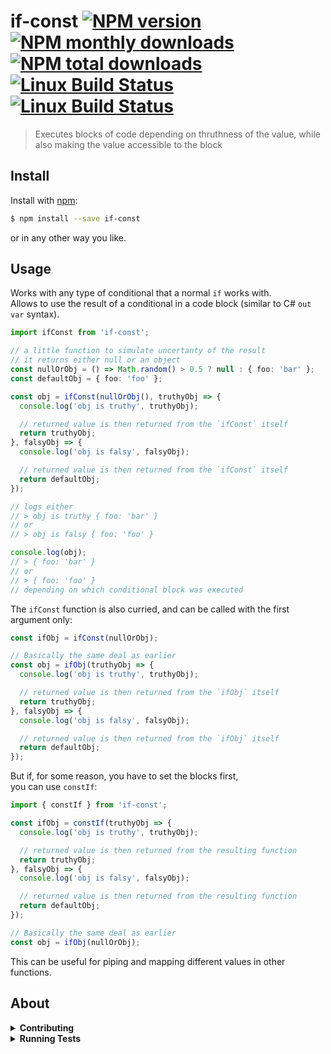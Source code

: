 # if-const [![NPM version](https://img.shields.io/npm/v/if-const.svg?style=flat-square)](https://www.npmjs.com/package/if-const) [![NPM monthly downloads](https://img.shields.io/npm/dm/if-const.svg?style=flat-square)](https://npmjs.org/package/if-const) [![NPM total downloads](https://img.shields.io/npm/dt/if-const.svg?style=flat-square)](https://npmjs.org/package/if-const) [![Linux Build Status](https://img.shields.io/travis/raiondesu/if-const.svg?style=flat-square)](https://travis-ci.org/raiondesu/if-const) [![Linux Build Status](https://img.shields.io/coveralls/github/Raiondesu/if-const?style=flat-square)](https://travis-ci.org/raiondesu/if-const)

> Executes blocks of code depending on thruthness of the value, while also making the value accessible to the block

## Install

Install with [npm](https://www.npmjs.com/):

```sh
$ npm install --save if-const
```

or in any other way you like.

## Usage

Works with any type of conditional that a normal `if` works with.\
Allows to use the result of a conditional in a code block (similar to C# `out var` syntax).

```ts
import ifConst from 'if-const';

// a little function to simulate uncertanty of the result
// it returns either null or an object
const nullOrObj = () => Math.random() > 0.5 ? null : { foo: 'bar' };
const defaultObj = { foo: 'foo' };

const obj = ifConst(nullOrObj(), truthyObj => {
  console.log('obj is truthy', truthyObj);

  // returned value is then returned from the `ifConst` itself
  return truthyObj;
}, falsyObj => {
  console.log('obj is falsy', falsyObj);

  // returned value is then returned from the `ifConst` itself
  return defaultObj;
});

// logs either
// > obj is truthy { foo: 'bar' }
// or
// > obj is falsy { foo: 'foo' }

console.log(obj);
// > { foo: 'bar' }
// or
// > { foo: 'foo' }
// depending on which conditional block was executed
```

The `ifConst` function is also curried, and can be called with the first argument only:
```ts
const ifObj = ifConst(nullOrObj);

// Basically the same deal as earlier
const obj = ifObj(truthyObj => {
  console.log('obj is truthy', truthyObj);

  // returned value is then returned from the `ifObj` itself
  return truthyObj;
}, falsyObj => {
  console.log('obj is falsy', falsyObj);

  // returned value is then returned from the `ifObj` itself
  return defaultObj;
});
```

But if, for some reason, you have to set the blocks first,\
you can use `constIf`:
```ts
import { constIf } from 'if-const';

const ifObj = constIf(truthyObj => {
  console.log('obj is truthy', truthyObj);

  // returned value is then returned from the resulting function
  return truthyObj;
}, falsyObj => {
  console.log('obj is falsy', falsyObj);

  // returned value is then returned from the resulting function
  return defaultObj;
});

// Basically the same deal as earlier
const obj = ifObj(nullOrObj);
```
This can be useful for piping and mapping different values in other functions.

## About

<details>
<summary><strong>Contributing</strong></summary>

Pull requests and stars are always welcome. For bugs and feature requests, [please create an issue](../../issues/new).

</details>

<details>
<summary><strong>Running Tests</strong></summary>

Running and reviewing unit tests is a great way to get familiarized with a library and its API. You can install dependencies and run tests with the following command:

```sh
$ npm install && npm test
```

</details>
